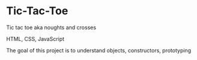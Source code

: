 # Tic-Tac-Toe
Tic tac toe aka noughts and crosses

HTML, CSS, JavaScript

The goal of this project is to understand objects, constructors, prototyping
